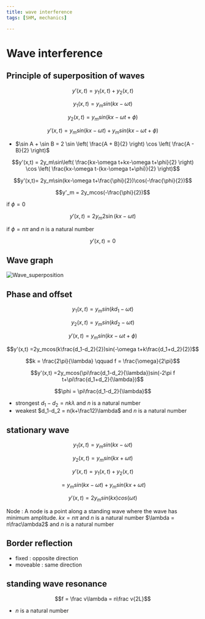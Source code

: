 ```yaml
---
title: wave interference
tags: [SHM, mechanics]

---
```


# Wave interference
## Principle of superposition of waves
$$y'(x,t) = y_1(x,t)+y_2(x,t)$$

$$y_1(x,t) = y_msin(kx-\omega t)$$

$$y_2(x,t) = y_msin(kx-\omega t+\phi)$$

$$y'(x,t) = y_msin(kx-\omega t)+y_msin(kx-\omega t+\phi)$$

* $\sin A + \sin B = 2 \sin \left( \frac{A + B}{2} \right) \cos \left( \frac{A - B}{2} \right)$

$$y'(x,t) = 2y_m\sin\left( \frac{kx-\omega t+kx-\omega t+\phi}{2} \right) \cos \left( \frac{kx-\omega t-(kx-\omega t+\phi)}{2} \right)$$

$$y'(x,t)= 2y_m\sin(kx-\omega t+\frac{\phi}{2})\cos(-\frac{\phi}{2})$$

$$y'_m = 2y_mcos(-\frac{\phi}{2})$$

if $\phi = 0$

$$y'(x,t) = 2y_m2\sin(kx-\omega t)$$

if $\phi = n\pi$ and $n$ is a natural number

$$y'(x,t) = 0$$
## Wave graph
![Wave_superposition](https://hackmd.io/_uploads/S1eFzad981l.jpg)

## Phase and offset
$$y_1(x,t) = y_msin(kd_1-\omega t)$$

$$y_2(x,t) = y_msin(kd_2-\omega t)$$

$$y'(x,t) = y_msin(kx-\omega t+\phi)$$

$$y'(x,t) =2y_mcos(k\frac{d_1-d_2}{2})sin(-\omega t+k\frac{d_1+d_2}{2})$$

$$k = \frac{2\pi}{\lambda} \qquad f = \frac{\omega}{2\pi}$$

$$y'(x,t) =2y_mcos(\pi\frac{d_1-d_2}{\lambda})sin(-2\pi f t+\pi\frac{d_1+d_2}{\lambda})$$

$$\phi = \pi\frac{d_1-d_2}{\lambda}$$

* strongest $d_1-d_2 = nk\lambda$ and $n$ is a natural number 
* weakest $d_1-d_2 = n(k+\frac12)\lambda$ and $n$ is a natural number

## stationary wave
$$y_1(x,t) = y_msin(kx-\omega t)$$

$$y_2(x,t) = y_msin(kx+\omega t)$$

$$y'(x,t) = y_1(x,t)+y_2(x,t)$$

$$= y_msin(kx-\omega t)+y_msin(kx+\omega t)$$

$$y'(x,t) = 2y_msin(kx)cos(\omega t)$$

Node :  A node is a point along a standing wave where the wave has minimum amplitude.
$kx = n\pi$ and $n$ is a natural number
$\lambda = n\frac\lambda2$ and $n$ is a natural number

## Border reflection

* fixed : opposite direction
* moveable : same direction

## standing wave resonance

$$f = \frac v\lambda = n\frac v{2L}$$

* $n$ is a natural number

